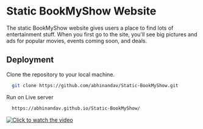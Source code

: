 
# Static BookMyShow Website

The static BookMyShow website gives users a place to find lots of entertainment stuff. When you first go to the site, you'll see big pictures and ads for popular movies, events coming soon, and deals.


## Deployment

Clone the repository to your local machine.

```bash
  git clone https://github.com/abhinandav/Static-BookMyShow.git
```

Run on Live server

```bash
  https://abhinandav.github.io/Static-BookMyShow/
```

[![Click to watch the video](https://img.youtube.com/vi/MBnnPvGnQ-U/0.jpg)](https://www.youtube.com/watch?v=MBnnPvGnQ-U)



